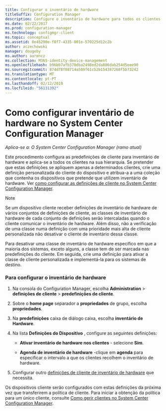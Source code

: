 ```yaml
---
title: Configurar o inventário de hardware
titleSuffix: Configuration Manager
description: Configure o inventário de hardware para todos os clientes ou para uma coleção no System Center Configuration Manager.
ms.date: 02/22/2017
ms.prod: configuration-manager
ms.technology: configmgr-client
ms.topic: conceptual
ms.assetid: 0e45290e-f8f7-4335-801e-570225d12c2b
author: aczechowski
manager: dougeby
ms.author: aaroncz
ms.collection: M365-identity-device-management
ms.openlocfilehash: b96bb7afb370dba2498ed2da886dab254d5eee90
ms.sourcegitcommit: 874d78f08714a509f61c52b154387268f5b73242
ms.translationtype: MT
ms.contentlocale: pt-PT
ms.lasthandoff: 02/12/2019
ms.locfileid: "56131392"
---
```

# <a name="how-to-configure-hardware-inventory-in-system-center-configuration-manager"></a>Como configurar inventário de hardware no System Center Configuration Manager

*Aplica-se a: O System Center Configuration Manager (ramo atual)*

Este procedimento configura as predefinições de cliente para inventário de hardware e aplica-se a todos os clientes na sua hierarquia. Se pretender que estas definições se apliquem apenas a determinados clientes, crie uma definição personalizada do cliente do dispositivo e atribua-a a uma coleção que contenha os dispositivos que pretende que utilizem inventário de hardware. Ver [como configurar as definições de cliente no System Center Configuration Manager](../../../../core/clients/deploy/configure-client-settings.md).  

> [!NOTE]  
>  Se um dispositivo cliente receber definições de inventário de hardware de vários conjuntos de definições de cliente, as classes de inventário de hardware de cada conjunto de definições serão intercaladas quando o cliente comunicar o inventário de hardware. Além disso, não a verificação de uma classe numa definição com uma prioridade mais alta de cliente personalizada não desativar o cliente de inventário dessa classe. 

Para desativar uma classe de inventário de hardware específico em que a maioria dos sistemas, exceto alguns, a classe tem de ser marcada nas predefinições do cliente. Em seguida, crie uma definição para ativar a classe de cliente personalizada e implementá-la para os sistemas de destino.


### <a name="to-configure-hardware-inventory"></a>Para configurar o inventário de hardware  

1.  Na consola do Configuration Manager, escolha **Administration** > **definições de cliente** > **predefinições de cliente**.  

4.  Sobre o **home page** separador a **propriedades** de grupo, escolha **propriedades**.  

5.  Na **predefinições** caixa de diálogo caixa, escolha **inventário de Hardware**.  

6.  Na lista **Definições do Dispositivo** , configure as seguintes definições:  

    -   **Ativar inventário de hardware nos clientes** - selecione **Sim**.  

    -   **Agenda de inventário de hardware** -clique em **agenda** para especificar o intervalo a que os clientes recolhem o inventário de hardware.  

7.  Configurar outro [definições de cliente de inventário de hardware](../../../../core/clients/deploy/about-client-settings.md#hardware-inventory) que necessita.  

Os dispositivos cliente serão configurados com estas definições da próxima vez que transferirem a política de cliente. Para iniciar a obtenção da política para um único cliente, consulte [Como gerir clientes no System Center Configuration Manager](../../../../core/clients/manage/manage-clients.md).  
